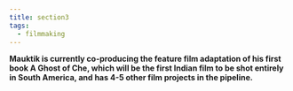 ```yaml
---
title: section3
tags:
  - filmmaking
---
```

**Mauktik is currently co-producing the feature film adaptation of his first book A Ghost of Che, which will be the first Indian film to be shot entirely in South America, and has 4-5 other film projects in the pipeline.**